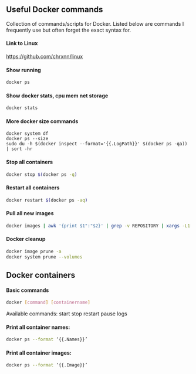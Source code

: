 ## Useful Docker commands
Collection of commands/scripts for Docker. Listed below are commands I frequently use but often forget the exact syntax for.

#### Link to Linux
https://github.com/chrxnn/linux

#### Show running
```sh
docker ps
```

#### Show docker stats, cpu mem net storage
```sh
docker stats
```

#### More docker size commands
```
docker system df
docker ps --size
sudo du -h $(docker inspect --format='{{.LogPath}}' $(docker ps -qa)) | sort -hr
````

#### Stop all containers
```sh
docker stop $(docker ps -q)
```

#### Restart all containers
```sh
docker restart $(docker ps -aq)
```

#### Pull all new images
```sh
docker images | awk '{print $1":"$2}' | grep -v REPOSITORY | xargs -L1 docker pull 
```


#### Docker cleanup
```sh
docker image prune -a
docker system prune --volumes
```

## Docker containers

#### Basic commands

```sh
docker [command] [containername]
```
Available commands: start stop restart pause logs

#### Print all container names:

```sh
docker ps --format ‘{{.Names}}’
```
#### Print all container images:

```sh
docker ps --format ‘{{.Image}}’
```
